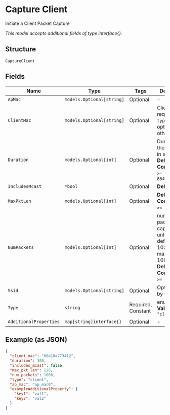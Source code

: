 
# Capture Client

Initiate a Client Packet Capture

*This model accepts additional fields of type interface{}.*

## Structure

`CaptureClient`

## Fields

| Name | Type | Tags | Description |
|  --- | --- | --- | --- |
| `ApMac` | `models.Optional[string]` | Optional | - |
| `ClientMac` | `models.Optional[string]` | Optional | Client mac, required if `type`==`client`; optional otherwise |
| `Duration` | `models.Optional[int]` | Optional | Duration of the capture, in seconds<br>**Default**: `600`<br>**Constraints**: `>= 60`, `<= 86400` |
| `IncludesMcast` | `*bool` | Optional | **Default**: `false` |
| `MaxPktLen` | `models.Optional[int]` | Optional | **Default**: `512`<br>**Constraints**: `>= 64`, `<= 2048` |
| `NumPackets` | `models.Optional[int]` | Optional | number of packets to capture, 0 for unlimited, default is 1024, maximum is 10000<br>**Default**: `1024`<br>**Constraints**: `>= 0`, `<= 10000` |
| `Ssid` | `models.Optional[string]` | Optional | Optional filter by ssid |
| `Type` | `string` | Required, Constant | enum: `client`<br>**Value**: `"client"` |
| `AdditionalProperties` | `map[string]interface{}` | Optional | - |

## Example (as JSON)

```json
{
  "client_mac": "60a10a773412",
  "duration": 300,
  "includes_mcast": false,
  "max_pkt_len": 128,
  "num_packets": 1000,
  "type": "client",
  "ap_mac": "ap_mac0",
  "exampleAdditionalProperty": {
    "key1": "val1",
    "key2": "val2"
  }
}
```

